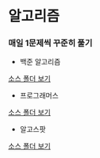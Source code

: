 # 알고리즘

### 매일 1문제씩 꾸준히 풀기

* 백준 알고리즘

[소스 폴더 보기](https://github.com/pia2011/Algoritm/tree/main/baekjoon/src)

* 프로그래머스

[소스 폴더 보기]()

* 알고스팟

[소스 폴더 보기]()